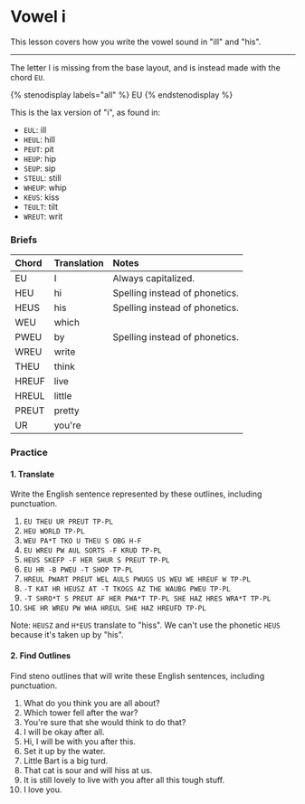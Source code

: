 # Vowel i

This lesson covers how you write the vowel sound in "ill" and "his".

---------

The letter I is missing from the base layout, and is instead made with the chord `EU`.

{% stenodisplay labels="all" %}
EU
{% endstenodisplay %}

This is the lax version of "i", as found in:

* `EUL`: ill
* `HEUL`: hill
* `PEUT`: pit
* `HEUP`: hip
* `SEUP`: sip
* `STEUL`: still
* `WHEUP`: whip
* `KEUS`: kiss
* `TEULT`: tilt
* `WREUT`: writ

### Briefs

| Chord | Translation | Notes                          |
|:------|:------------|:-------------------------------|
| EU    | I           | Always capitalized.            |
| HEU   | hi          | Spelling instead of phonetics. |
| HEUS  | his         | Spelling instead of phonetics. |
| WEU   | which       |                                |
| PWEU  | by          | Spelling instead of phonetics. |
| WREU  | write       |                                |
| THEU  | think       |                                |
| HREUF | live        |                                |
| HREUL | little      |                                |
| PREUT | pretty      |                                |
| UR    | you're      |                                |

### Practice

#### 1. Translate

Write the English sentence represented by these outlines, including punctuation.

1. `EU THEU UR PREUT TP-PL`
2. `HEU WORLD TP-PL`
3. `WEU PA*T TKO U THEU S OBG H-F`
4. `EU WREU PW AUL SORTS -F KRUD TP-PL`
5. `HEUS SKEFP -F HER SHUR S PREUT TP-PL`
6. `EU HR -B PWEU -T SHOP TP-PL`
7. `HREUL PWART PREUT WEL AULS PWUGS US WEU WE HREUF W TP-PL`
8. `-T KAT HR HEUSZ AT -T TKOGS AZ THE WAUBG PWEU TP-PL`
9. `-T SHRO*T S PREUT AF HER PWA*T TP-PL SHE HAZ HRES WRA*T TP-PL`
10. `SHE HR WREU PW WHA HREUL SHE HAZ HREUFD TP-PL`

Note: `HEUSZ` and `H*EUS` translate to "hiss". We can't use the phonetic `HEUS` because it's taken up by "his".

#### 2. Find Outlines

Find steno outlines that will write these English sentences, including punctuation.

1. What do you think you are all about?
2. Which tower fell after the war?
3. You're sure that she would think to do that?
4. I will be okay after all.
5. Hi, I will be with you after this.
6. Set it up by the water.
7. Little Bart is a big turd.
8. That cat is sour and will hiss at us.
9. It is still lovely to live with you after all this tough stuff.
10. I love you.
